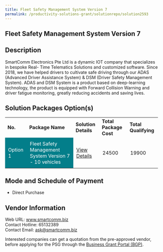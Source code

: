 ```yaml
---
title: Fleet Safety Management System Version 7
permalink: /productivity-solutions-grant/solutionrepo/solution2593
---
```


## Fleet Safety Management System Version 7

## Description

SmartComm Electronics Pte Ltd is a dynamic IOT company that specializes in bespoke Real- Time Telematics Solutions and customized software. Since 2018, we have helped drivers to cultivate safe driving through our ADAS (Advanced Driver Assistance System) & DSM (Driver Safety Management System). 
ADAS and DSM System is a product based on deep-learning technology, the product is equipped with Forward Collision Warning and driver fatigue monitoring, greatly reducing accidents and saving lives.

## Solution Packages Option(s)

<table>
<tr>
<td><b>No.</b></td>
<td><b>Package Name</b></td>
<td><b>Solution Details</b></td>
<td><b>Total Package Cost</b></td>
<td><b>Total Qualifying</b></td>
</tr>
<tr>
<td style='padding: 10px; background-color: #037E8A; color: #FFFFFF;'>Option 1</td>
<td style='padding: 10px; background-color: #037E8A; color: #FFFFFF;'>Fleet Safety Management System Version 7 - 10 vehicles</td>
<td style='padding: 10px;'><a href='https://www.gobusiness.gov.sg/images/psg/SmartComm_Electronics_20210158_Desensitised_Annex_3_Part_4.pdf' target='_blank'>View Details</a></td>
<td style='padding: 10px;'>24500</td>
<td style='padding: 10px;'>19900</td>
</tr>
</table>

## Mode and Schedule of Payment

 - Direct Purchase

## Vendor Information

 Web URL: www.smartcomm.biz <br>Contact Hotline: 65132389 <br>Contact Email: ask@smartcomm.biz <br>

Interested companies can get a quotation from the pre-approved vendor, before applying for the PSG through the <a href='https://www.businessgrants.gov.sg/' target='_blank' rel='noopener'>Business Grant Portal (BGP)</a>.

<script src="/jquery/resize-tables.js"></script>
